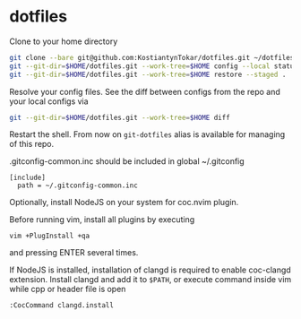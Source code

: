 # dotfiles

Clone to your home directory
```bash
git clone --bare git@github.com:KostiantynTokar/dotfiles.git ~/dotfiles.git
git --git-dir=$HOME/dotfiles.git --work-tree=$HOME config --local status.showUntrackedFiles no
git --git-dir=$HOME/dotfiles.git --work-tree=$HOME restore --staged .
```
Resolve your config files. See the diff between configs from the repo and your local configs via
```bash
git --git-dir=$HOME/dotfiles.git --work-tree=$HOME diff
```
Restart the shell. From now on `git-dotfiles` alias is available for managing of this repo.

.gitconfig-common.inc should be included in global ~/.gitconfig
```
[include]
  path = ~/.gitconfig-common.inc
```

Optionally, install NodeJS on your system for coc.nvim plugin.

Before running vim, install all plugins by executing
```
vim +PlugInstall +qa
```
and pressing ENTER several times.

If NodeJS is installed, installation of clangd is required to enable coc-clangd extension.
Install clangd and add it to `$PATH`, or execute command inside vim while cpp or header file is open
```
:CocCommand clangd.install
```
